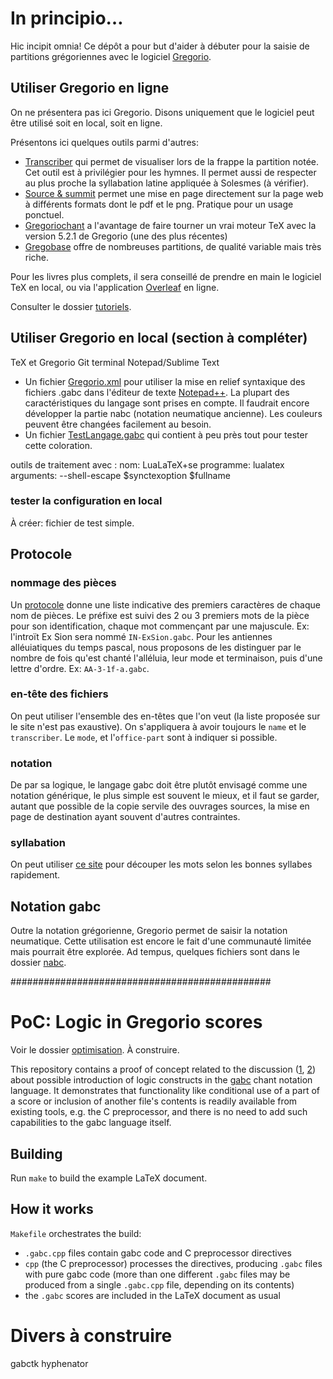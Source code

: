 # In principio…

Hic incipit omnia! Ce dépôt a pour but d'aider à débuter pour la saisie de partitions grégoriennes avec le logiciel [Gregorio](http://gregorio-project.github.io/).

## Utiliser Gregorio en ligne

On ne présentera pas ici Gregorio. Disons uniquement que le logiciel peut être utilisé soit en local, soit en ligne.

Présentons ici quelques outils parmi d'autres:
- [Transcriber](https://bbloomf.github.io/jgabc/transcriber.html) qui permet de visualiser lors de la frappe la partition notée. Cet outil est à privilégier pour les hymnes. Il permet aussi de respecter au plus proche la syllabation latine appliquée à Solesmes (à vérifier).
- [Source & summit](https://www.sourceandsummit.com/editor/alpha) permet une mise en page directement sur la page web à différents formats dont le pdf et le png. Pratique pour un usage ponctuel.
- [Gregoriochant](https://run.gregoriochant.org/cgi/process.pl) a l'avantage de faire tourner un vrai moteur TeX avec la version 5.2.1 de Gregorio (une des plus récentes)
- [Gregobase](https://gregobase.selapa.net/scores.php) offre de nombreuses partitions, de qualité variable mais très riche.

Pour les livres plus complets, il sera conseillé de prendre en main le logiciel TeX en local, ou via l'application [Overleaf](https://fr.overleaf.com) en ligne.

Consulter le dossier [tutoriels](tutoriels).


## Utiliser Gregorio en local (section à compléter)
TeX et Gregorio
Git
terminal
Notepad/Sublime Text

- Un fichier [Gregorio.xml](notepad/gregorio.xml) pour utiliser la mise en relief syntaxique des fichiers .gabc dans l'éditeur de texte [Notepad++](https://notepad-plus-plus.org/fr/). La plupart des caractéristiques du langage sont prises en compte. Il faudrait encore développer la partie nabc (notation neumatique ancienne). Les couleurs peuvent être changées facilement au besoin.
- Un fichier [TestLangage.gabc](notepad/TestLangage.gabc) qui contient à peu près tout pour tester cette coloration.

outils de traitement avec :
nom:    LuaLaTeX+se
programme:  lualatex
arguments:  --shell-escape
    $synctexoption
    $fullname


### tester la configuration en local

À créer: fichier de test simple.



## Protocole

### nommage des pièces
Un [protocole](nommage/prefixes.pdf) donne une liste indicative des premiers caractères de chaque nom de pièces.
Le préfixe est suivi des 2 ou 3 premiers mots de la pièce pour son identification, chaque mot commençant par une majuscule. Ex: l'introït Ex Sion sera nommé `IN-ExSion.gabc`.
Pour les antiennes alléuiatiques du temps pascal, nous proposons de les distinguer par le nombre de fois qu'est chanté l'alléluia, leur mode et terminaison, puis d'une lettre d'ordre. Ex: `AA-3-1f-a.gabc`.

### en-tête des fichiers
On peut utiliser l'ensemble des en-têtes que l'on veut (la liste proposée sur le site n'est pas exaustive). On s'appliquera à avoir toujours le `name` et le `transcriber`. Le `mode`, et l'`office-part` sont à indiquer si possible.

### notation
De par sa logique, le langage gabc doit être plutôt envisagé comme une notation générique, le plus simple est souvent le mieux, et il faut se garder, autant que possible de la copie servile des ouvrages sources, la mise en page de destination ayant souvent d'autres contraintes.

### syllabation
On peut utiliser [ce site](http://gregorio-project.github.io/hyphen-la) pour découper les mots selon les bonnes syllabes rapidement.



## Notation gabc

Outre la notation grégorienne, Gregorio permet de saisir la notation neumatique. Cette utilisation est encore le fait d'une communauté limitée mais pourrait être explorée.
Ad tempus, quelques fichiers sont dans le dossier [nabc](nabc).


###############################################
# PoC: Logic in Gregorio scores
Voir le dossier [optimisation](optimisation). À construire.

This repository contains a proof of concept related to the discussion
([1](https://groups.google.com/d/msgid/gregorio-users/4fba1e2b-f5aa-40f2-9a34-2b42e7d33c50n%40googlegroups.com),
[2](https://groups.google.com/d/msgid/gregorio-users/5bb002d7-0d7b-49c4-af6d-3a18af214726n%40googlegroups.com))
about possible
introduction of logic constructs in the [gabc](http://gregorio-project.github.io/gabc/index.html)
chant notation language.
It demonstrates that functionality like conditional use of a part of a score
or inclusion of another file's contents is readily available from existing tools,
e.g. the C preprocessor, and there is no need to add such capabilities to the gabc
language itself.

## Building

Run `make` to build the example LaTeX document.

## How it works

`Makefile` orchestrates the build:

- `.gabc.cpp` files contain gabc code and C preprocessor directives
- `cpp` (the C preprocessor) processes the directives, producing `.gabc` files with pure gabc code
  (more than one different `.gabc` files may be produced from a single `.gabc.cpp` file,
  depending on its contents)
- the `.gabc` scores are included in the LaTeX document as usual



# Divers à construire

gabctk
hyphenator

